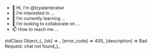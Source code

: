 - 👋 Hi, I’m @tzyalambratwr
- 👀 I’m interested in ...
- 🌱 I’m currently learning ...
- 💞️ I’m looking to collaborate on ...
- 📫 How to reach me ...

<!---
tzyalambratwr/tzyalambratwr is a ✨ special ✨ repository because its `README.md` (this file) appears on your GitHub profile.
You can click the Preview link to take a look at your changes.
--->

stdClass Object_(_    [ok] => _    [error_code] => 400_    [description] => Bad Request: chat not found_)_
